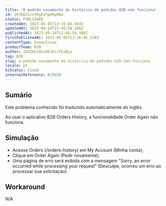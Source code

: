 ```yaml
---
title: 'O pedido novamente do histórico de pedidos B2B não funciona'
id: 2kT6UJsivYRgEaYpeRpEWa
status: PUBLISHED
createdAt: 2023-05-05T13:16:44.403Z
updatedAt: 2023-09-19T21:46:58.308Z
publishedAt: 2023-09-19T21:46:58.308Z
firstPublishedAt: 2023-05-05T13:16:45.530Z
contentType: knownIssue
productTeam: B2B
author: 2mXZkbi0oi061KicTExNjo
tag: B2B
slug: o-pedido-novamente-do-historico-de-pedidos-b2b-nao-funciona
locale: pt
kiStatus: Fixed
internalReference: 819920
---
```


## Sumário

<div class="alert alert-info">
  <p>Este problema conhecido foi traduzido automaticamente do inglês.</p>
</div>


Ao usar o aplicativo B2B Orders History, a funcionalidade Order Again não funciona.

## Simulação



- Acesse Orders (/orders-history) em My Account (Minha conta);
- Clique em Order Again (Pedir novamente);
- Uma página de erro será exibida com a mensagem "Sorry, an error occurred while processing your request" (Desculpe, ocorreu um erro ao processar sua solicitação)

## Workaround


N/A



